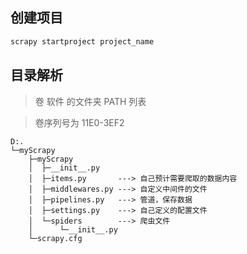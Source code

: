 ## 创建项目
```python
scrapy startproject project_name
```

## 目录解析

> 卷 软件 的文件夹 PATH 列表

> 卷序列号为 11E0-3EF2

    D:.
    └─myScrapy
        ├─myScrapy
        │  ├─__init__.py
        │  ├─items.py       ---> 自己预计需要爬取的数据内容
        │  ├─middlewares.py ---> 自定义中间件的文件
        │  ├─pipelines.py   ---> 管道，保存数据
        │  ├─settings.py    ---> 自己定义的配置文件
        │  └─spiders        ---> 爬虫文件
        │      └─__init__.py
        └─scrapy.cfg

    
